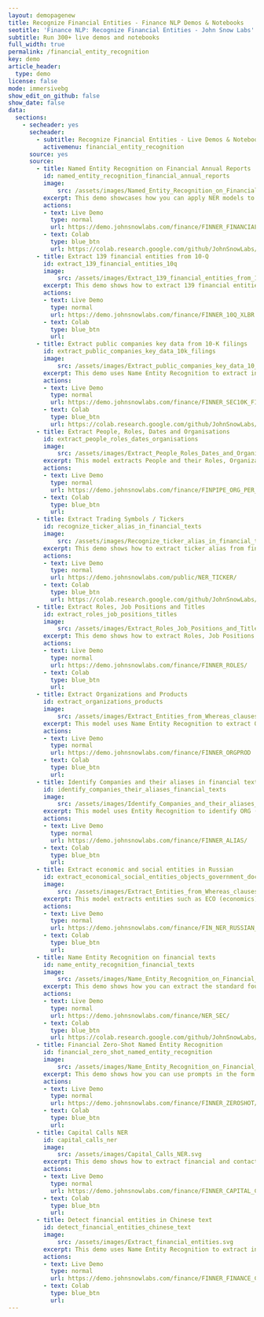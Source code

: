 ```yaml
---
layout: demopagenew
title: Recognize Financial Entities - Finance NLP Demos & Notebooks
seotitle: 'Finance NLP: Recognize Financial Entities - John Snow Labs'
subtitle: Run 300+ live demos and notebooks
full_width: true
permalink: /financial_entity_recognition
key: demo
article_header:
  type: demo
license: false
mode: immersivebg
show_edit_on_github: false
show_date: false
data:
  sections:  
    - secheader: yes
      secheader:
        - subtitle: Recognize Financial Entities - Live Demos & Notebooks
          activemenu: financial_entity_recognition
      source: yes
      source:
        - title: Named Entity Recognition on Financial Annual Reports
          id: named_entity_recognition_financial_annual_reports        
          image: 
              src: /assets/images/Named_Entity_Recognition_on_Financial_Annual_Reports.svg
          excerpt: This demo showcases how you can apply NER models to extract financial entities from annual reports, as Expenses, Loses, Profit declines or increases, etc.
          actions:
          - text: Live Demo
            type: normal
            url: https://demo.johnsnowlabs.com/finance/FINNER_FINANCIAL_10K/
          - text: Colab
            type: blue_btn
            url: https://colab.research.google.com/github/JohnSnowLabs/spark-nlp-workshop/blob/master/tutorials/Certification_Trainings/Healthcare/1.Clinical_Named_Entity_Recognition_Model.ipynb
        - title: Extract 139 financial entities from 10-Q
          id: extract_139_financial_entities_10q        
          image: 
              src: /assets/images/Extract_139_financial_entities_from_10q.svg
          excerpt: This demo shows how to extract 139 financial entities on US Security Exchange Commission 10-Q filings.
          actions:
          - text: Live Demo
            type: normal
            url: https://demo.johnsnowlabs.com/finance/FINNER_10Q_XLBR
          - text: Colab
            type: blue_btn
            url: 
        - title: Extract public companies key data from 10-K filings
          id: extract_public_companies_key_data_10k_filings        
          image: 
              src: /assets/images/Extract_public_companies_key_data_10_filings.svg
          excerpt: This demo uses Name Entity Recognition to extract information like Company Name, Trading symbols, Stock markets, Addresses, Phones, Stock types and values, IRS, CFN, etc. from the first page of 10-K filings.
          actions:
          - text: Live Demo
            type: normal
            url: https://demo.johnsnowlabs.com/finance/FINNER_SEC10K_FIRSTPAGE/
          - text: Colab
            type: blue_btn
            url: https://colab.research.google.com/github/JohnSnowLabs/spark-nlp-workshop/blob/master/tutorials/Certification_Trainings/Healthcare/1.Clinical_Named_Entity_Recognition_Model.ipynb 
        - title: Extract People, Roles, Dates and Organisations
          id: extract_people_roles_dates_organisations          
          image: 
              src: /assets/images/Extract_People_Roles_Dates_and_Organisations.svg
          excerpt: This model extracts People and their Roles, Organizations and Dates from financial documents.
          actions:
          - text: Live Demo
            type: normal
            url: https://demo.johnsnowlabs.com/finance/FINPIPE_ORG_PER_DATE_ROLES/
          - text: Colab
            type: blue_btn
            url: 
        - title: Extract Trading Symbols / Tickers
          id: recognize_ticker_alias_in_financial_texts 
          image: 
              src: /assets/images/Recognize_ticker_alias_in_financial_texts.svg
          excerpt: This demo shows how to extract ticker alias from financial texts.
          actions:
          - text: Live Demo
            type: normal
            url: https://demo.johnsnowlabs.com/public/NER_TICKER/ 
          - text: Colab
            type: blue_btn
            url: https://colab.research.google.com/github/JohnSnowLabs/spark-nlp-workshop/blob/master/tutorials/streamlit_notebooks/NER.ipynb
        - title: Extract Roles, Job Positions and Titles
          id: extract_roles_job_positions_titles         
          image: 
              src: /assets/images/Extract_Roles_Job_Positions_and_Titles.svg
          excerpt: This demo shows how to extract Roles, Job Positions in Resumes and People’s Titles from documents.
          actions:
          - text: Live Demo
            type: normal
            url: https://demo.johnsnowlabs.com/finance/FINNER_ROLES/
          - text: Colab
            type: blue_btn
            url: 
        - title: Extract Organizations and Products   
          id: extract_organizations_products        
          image: 
              src: /assets/images/Extract_Entities_from_Whereas_clauses.svg
          excerpt: This model uses Name Entity Recognition to extract ORG (Organization names) and PRODUCT (Product names).
          actions:
          - text: Live Demo
            type: normal
            url: https://demo.johnsnowlabs.com/finance/FINNER_ORGPROD
          - text: Colab
            type: blue_btn
            url: 
        - title: Identify Companies and their aliases in financial texts
          id: identify_companies_their_aliases_financial_texts        
          image: 
              src: /assets/images/Identify_Companies_and_their_aliases_in_financial_texts.svg
          excerpt: This model uses Entity Recognition to identify ORG (Companies), their ALIAS (other names the company uses in financial reports) and company PRODUCTS.
          actions:
          - text: Live Demo
            type: normal
            url: https://demo.johnsnowlabs.com/finance/FINNER_ALIAS/
          - text: Colab
            type: blue_btn
            url:
        - title: Extract economic and social entities in Russian
          id: extract_economical_social_entities_objects_government_documents       
          image: 
              src: /assets/images/Extract_Entities_from_Whereas_clauses.svg
          excerpt: This model extracts entities such as ECO (economics), SOC (social) for economic and social entities, institutions of events, and also quantifiers (QUA), metrics (MET), etc. from Government documents in Russian.
          actions:
          - text: Live Demo
            type: normal
            url: https://demo.johnsnowlabs.com/finance/FIN_NER_RUSSIAN_GOV
          - text: Colab
            type: blue_btn
            url:  
        - title: Name Entity Recognition on financial texts 
          id: name_entity_recognition_financial_texts  
          image: 
              src: /assets/images/Name_Entity_Recognition_on_Financial_Texts.svg
          excerpt: This demo shows how you can extract the standard four entities (ORG, PER, LOC, MISC) from financial documents.
          actions:
          - text: Live Demo
            type: normal
            url: https://demo.johnsnowlabs.com/finance/NER_SEC/
          - text: Colab
            type: blue_btn
            url: https://colab.research.google.com/github/JohnSnowLabs/spark-nlp-workshop/blob/master/tutorials/streamlit_notebooks/NER_EN.ipynb
        - title: Financial Zero-Shot Named Entity Recognition 
          id: financial_zero_shot_named_entity_recognition  
          image: 
              src: /assets/images/Name_Entity_Recognition_on_Financial_Texts.svg
          excerpt: This demo shows how you can use prompts in the form of questions, to carry our Named Entity Recognition without any pretrained dataset. You will find a table with the example questions (prompts) used for the different labels on the side menu.
          actions:
          - text: Live Demo
            type: normal
            url: https://demo.johnsnowlabs.com/finance/FINNER_ZEROSHOT/
          - text: Colab
            type: blue_btn
            url: 
        - title: Capital Calls NER
          id: capital_calls_ner   
          image: 
              src: /assets/images/Capital_Calls_NER.svg
          excerpt: This demo shows how to extract financial and contact entities from Capital Call Notices.
          actions:
          - text: Live Demo
            type: normal
            url: https://demo.johnsnowlabs.com/finance/FINNER_CAPITAL_CALLS/
          - text: Colab
            type: blue_btn
            url:
        - title: Detect financial entities in Chinese text 
          id: detect_financial_entities_chinese_text   
          image: 
              src: /assets/images/Extract_financial_entities.svg
          excerpt: This demo uses Name Entity Recognition to extract information like company names, holding shares, trading prices, dates, etc. from Chinese texts.
          actions:
          - text: Live Demo
            type: normal
            url: https://demo.johnsnowlabs.com/finance/FINNER_FINANCE_CHINESE/
          - text: Colab
            type: blue_btn
            url:
---
```


